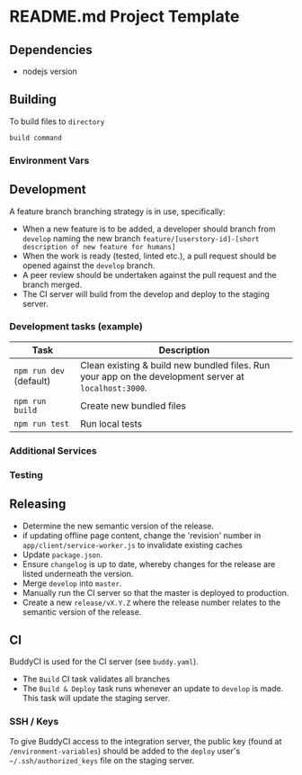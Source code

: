 # README.md Project Template

## Dependencies

- nodejs version 

## Building

To build files to `directory`

`build command`

### Environment Vars

## Development

A feature branch branching strategy is in use, specifically:

- When a new feature is to be added, a developer should branch from `develop` naming the new branch `feature/[userstory-id]-[short description of new feature for humans]`
- When the work is ready (tested, linted etc.), a pull request should be opened against the `develop` branch.
- A peer review should be undertaken against the pull request and the branch merged.
- The CI server will build from the develop and deploy to the staging server.

### Development tasks (example)

| Task | Description                                                                      |
| --------------- | -------------------------------------------------------------------------------- |
| `npm run dev`  (default)                    | Clean existing & build new bundled files. Run your app on the development server at `localhost:3000`.  |
| `npm run build `                        | Create new bundled files                                                      |
| `npm run test`    | Run local tests|


### Additional Services

### Testing

## Releasing

- Determine the new semantic version of the release.
- if updating offline page content, change the 'revision' number in `app/client/service-worker.js` to invalidate existing caches
- Update `package.json`.
- Ensure `changelog` is up to date, whereby changes for the release are listed underneath the version.
- Merge `develop` into `master`.
- Manually run the CI server so that the master is deployed to production.
- Create a new `release/vX.Y.Z` where the release number relates to the semantic version of the release.

## CI

BuddyCI is used for the CI server (see `buddy.yaml`).

- The `Build` CI task validates all branches
- The `Build & Deploy` task runs whenever an update to `develop` is made. This task will update the staging server.

### SSH / Keys

To give BuddyCI access to the integration server, the public key (found at `/environment-variables`) should be added to the `deploy` user's `~/.ssh/authorized_keys` file on the staging server.
